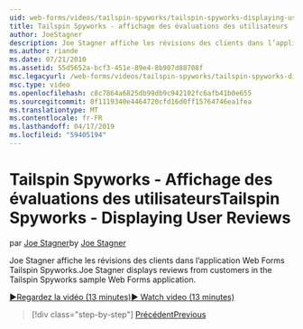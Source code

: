 ```yaml
---
uid: web-forms/videos/tailspin-spyworks/tailspin-spyworks-displaying-user-reviews
title: Tailspin Spyworks - affichage des évaluations des utilisateurs | Microsoft Docs
author: JoeStagner
description: Joe Stagner affiche les révisions des clients dans l’application Web Forms Tailspin Spyworks.
ms.author: riande
ms.date: 07/21/2010
ms.assetid: 55d5652a-bcf3-451e-89e4-8b907d88708f
msc.legacyurl: /web-forms/videos/tailspin-spyworks/tailspin-spyworks-displaying-user-reviews
msc.type: video
ms.openlocfilehash: c8c7864a6825db99db9c942102fc6afb41b0e655
ms.sourcegitcommit: 0f1119340e4464720cfd16d0ff15764746ea1fea
ms.translationtype: MT
ms.contentlocale: fr-FR
ms.lasthandoff: 04/17/2019
ms.locfileid: "59405194"
---
```

# <a name="tailspin-spyworks---displaying-user-reviews"></a><span data-ttu-id="227e4-103">Tailspin Spyworks - Affichage des évaluations des utilisateurs</span><span class="sxs-lookup"><span data-stu-id="227e4-103">Tailspin Spyworks - Displaying User Reviews</span></span>

<span data-ttu-id="227e4-104">par [Joe Stagner](https://github.com/JoeStagner)</span><span class="sxs-lookup"><span data-stu-id="227e4-104">by [Joe Stagner](https://github.com/JoeStagner)</span></span>

<span data-ttu-id="227e4-105">Joe Stagner affiche les révisions des clients dans l’application Web Forms Tailspin Spyworks.</span><span class="sxs-lookup"><span data-stu-id="227e4-105">Joe Stagner displays reviews from customers in the Tailspin Spyworks sample Web Forms application.</span></span>

[<span data-ttu-id="227e4-106">&#9654;Regardez la vidéo (13 minutes)</span><span class="sxs-lookup"><span data-stu-id="227e4-106">&#9654; Watch video (13 minutes)</span></span>](https://channel9.msdn.com/Blogs/ASP-NET-Site-Videos/tailspin-spyworks-displaying-user-reviews)

> [!div class="step-by-step"]
> [<span data-ttu-id="227e4-107">Précédent</span><span class="sxs-lookup"><span data-stu-id="227e4-107">Previous</span></span>](tailspin-spyworks-adding-user-product-reviews.md)
